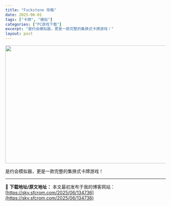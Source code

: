 ```yaml
---
title: "Fuckstone 攻略"
date: 2025-06-01
tags: ["卡牌", "模拟"]
categories: ["PC游戏下载"]
excerpt: "是约会模拟器，更是一款完整的集换式卡牌游戏！"
layout: post
---
```


<img class="aligncenter size-full wp-image-134737" src="https://sky.sfcrom.com/wp-content/uploads/2025/06/2025060114454312.webp" alt="" width="660" height="370" />

是约会模拟器，更是一款完整的集换式卡牌游戏！

---
📖 **下载地址/原文地址：** 本文最初发布于我的博客网站：[https://sky.sfcrom.com/2025/06/134736](https://sky.sfcrom.com/2025/06/134736)
